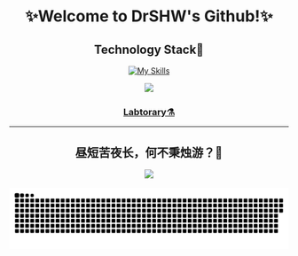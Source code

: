 <div align="center">
  <h1> ✨Welcome to DrSHW's Github!✨ </h1>

<h2>Technology Stack🔮</h2>
  
[![My Skills](https://skillicons.dev/icons?i=js,html,sass,windicss,css,ts,vue,astro,vite,webpack,nodejs,py,django,fastapi,flask,regex,selenium,mysql,mongodb,redis,linux,docker,git,md,vim,nginx,go,c,cpp,qt,vscode,matlab,gitlab,powershell,bash)](https://skillicons.dev)

<div align="center"> <img src="https://github-readme-stats.vercel.app/api/top-langs/?username=sun0225SUN&hide_title=true&hide_border=true&layout=compact&langs_count=6&text_color=000&icon_color=fff&bg_color=0,52fa5a,4dfcff,c64dff&theme=graywhite"  style="width: 30vw" /> </div>

<h3><a href="https://index.drshw.tech/">Labtorary⚗️</a></h3>

<hr/>
<h2>昼短苦夜长，何不秉烛游？🔭</h2>

<div align="center"> <img style="width: 30vw" src="https://github-readme-stats.vercel.app/api?username=drshw&hide_title=true&hide_border=true&show_icons=trueline_height=21&text_color=000&icon_color=000&bg_color=0,ea6161,ffc64d,fffc4d,52fa5a&theme=graywhite"  /> </div>

<a href=#><img src="contributions.svg"></a>

</div>
